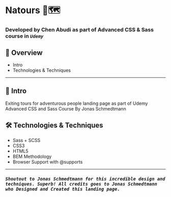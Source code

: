 # Natours 🌴🗺️

### Developed by Chen Abudi as part of **Advanced CSS & Sass** course in **_`Udemy`_**

## 📢 Overview

- Intro
- Technologies & Techniques

---

## 🔎 Intro

Exiting tours for adventurous people landing page as part of Udemy Advanced CSS and Sass Course By Jonas Schmedtmann

## 🛠️ Technologies & Techniques

- Sass + SCSS
- CSS3
- HTML5
- BEM Methodology
- Browser Support with @supports

---

### **_`Shoutout to Jonas Schmedtmann for this incredible design and techniques. Superb! All credits goes to Jonas Schmedtmann who Designed and Created this landing page.`_**
